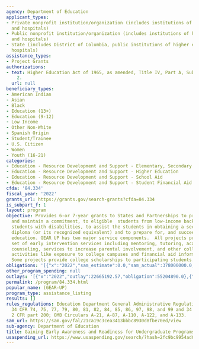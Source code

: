 ```yaml
---
agency: Department of Education
applicant_types:
- Private nonprofit institution/organization (includes institutions of higher education
  and hospitals)
- Public nonprofit institution/organization (includes institutions of higher education
  and hospitals)
- State (includes District of Columbia, public institutions of higher education and
  hospitals)
assistance_types:
- Project Grants
authorizations:
- text: Higher Education Act of 1965, as amended, Title IV, Part A, Subpart 2, Chapter
    2.
  url: null
beneficiary_types:
- American Indian
- Asian
- Black
- Education (13+)
- Education (9-12)
- Low Income
- Other Non-White
- Spanish Origin
- Student/Trainee
- U.S. Citizen
- Women
- Youth (16-21)
categories:
- Education - Resource Development and Support - Elementary, Secondary Education
- Education - Resource Development and Support - Higher Education
- Education - Resource Development and Support - School Aid
- Education - Resource Development and Support - Student Financial Aid
cfda: '84.334'
fiscal_year: '2022'
grants_url: https://grants.gov/search-grants?cfda=84.334
is_subpart_f: 1
layout: program
objective: Provides 6-or 7-year grants to States and Partnerships to provide support,
  and maintain a commitment, to eligible  students from low-income backgrounds, including
  students with disabilities, to assist the students in obtaining a secondary school
  diploma (or its recognized equivalent) and to prepare for, and succeed in, postsecondary
  education. GEAR UP has two major service components.  All projects provide a comprehensive
  set of early intervention services including mentoring, tutoring, academic and career
  counseling, services to increase parental involvement, and other college preparation
  activities like exposure to college campuses and financial aid information and assistance.
  Some projects provide college scholarships to participating students.
obligations: '[{"x":"2022","sam_estimate":0.0,"sam_actual":378000000.0,"usa_spending_actual":370665955.51},{"x":"2023","sam_estimate":388000000.0,"sam_actual":0.0,"usa_spending_actual":316110874.18},{"x":"2024","sam_estimate":408000000.0,"sam_actual":0.0,"usa_spending_actual":270835850.56}]'
other_program_spending: null
outlays: '[{"x":"2022","outlay":22665192.57,"obligation":55204890.0},{"x":"2023","outlay":7800724.76,"obligation":76320220.0},{"x":"2024","outlay":0.0,"obligation":0.0}]'
permalink: /program/84.334.html
popular_name: (GEAR-UP)
program_type: assistance_listing
results: []
rules_regulations: Education Department General Administrative Regulations, EDGAR;
  34 CFR 74, 75, 77, 79, 80, 81, 82, 84, 85, 86, 97, 98, and 99 and 34 CFR Part 694;
  2 CFR part 200; OMB Circulars A-21, A-87, A-110, A-122, and A-133.
sam_url: https://sam.gov/fal/21ca19c3cea3413bbbc8930d8fbe70ed/view
sub-agency: Department of Education
title: Gaining Early Awareness and Readiness for Undergraduate Programs
usaspending_url: https://www.usaspending.gov/search/?hash=2fc9bc9954ad0c01b3133f3f1269de33
---
```

